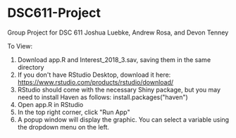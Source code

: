 # DSC611-Project
Group Project for DSC 611
Joshua Luebke, Andrew Rosa, and Devon Tenney

To View:
1. Download app.R and Interest_2018_3.sav, saving them in the same directory
2. If you don't have RStudio Desktop, download it here: https://www.rstudio.com/products/rstudio/download/
3. RStudio should come with the necessary Shiny package, but you may need to install Haven as follows: install.packages("haven")
4. Open app.R in RStudio
5. In the top right corner, click "Run App"
6. A popup window will display the graphic. You can select a variable using the dropdown menu on the left.
